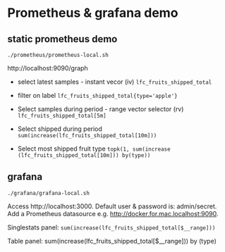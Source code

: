 # Prometheus & grafana demo

## static prometheus demo

`./prometheus/prometheus-local.sh`

http://localhost:9090/graph

- select latest samples - instant vecor (iv)
`lfc_fruits_shipped_total`

- filter on label
`lfc_fruits_shipped_total{type='apple'}`

- Select samples during period - range vector selector (rv)
`lfc_fruits_shipped_total[5m]`

- Select shipped during period
`sum(increase(lfc_fruits_shipped_total[10m]))`

- Select most shipped fruit type
`topk(1, sum(increase (lfc_fruits_shipped_total[10m])) by(type))`


## grafana
`./grafana/grafana-local.sh`


Access http://localhost:3000. Default user & password is: admin/secret. Add a Prometheus datasource e.g. http://docker.for.mac.localhost:9090.

Singlestats panel:
`sum(increase(lfc_fruits_shipped_total[$__range]))`

Table panel:
sum(increase(lfc_fruits_shipped_total[$__range])) by (type)


